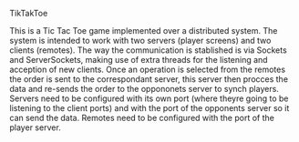 TikTakToe

This is a Tic Tac Toe game implemented over a distributed system.
The system is intended to work with two servers (player screens) and two clients (remotes).
The way the communication is stablished is via Sockets and ServerSockets, making use of extra threads for the listening and acception of new clients.
Once an operation is selected from the remotes the order is sent to the correspondant server, this server then procces the data and re-sends the order
to the oppononets server to synch players.
Servers need to be configured with its own port (where theyre going to be listening to the client ports) and with the port of the opponents server so it can
send the data.
Remotes need to be configured with the port of the player server.
